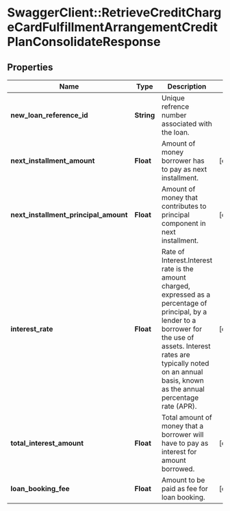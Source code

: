# SwaggerClient::RetrieveCreditChargeCardFulfillmentArrangementCreditPlanConsolidateResponse

## Properties
Name | Type | Description | Notes
------------ | ------------- | ------------- | -------------
**new_loan_reference_id** | **String** | Unique refrence number associated with the loan. | 
**next_installment_amount** | **Float** | Amount of money borrower has to pay as next installment. | [optional] 
**next_installment_principal_amount** | **Float** | Amount of money that contributes to principal component in next installment. | [optional] 
**interest_rate** | **Float** | Rate of Interest.Interest rate is the amount charged, expressed as a percentage of principal, by a lender to a borrower for the use of assets. Interest rates are typically noted on an annual basis, known as the annual percentage rate (APR). | [optional] 
**total_interest_amount** | **Float** | Total amount of money that a borrower will have to pay as interest for amount borrowed. | [optional] 
**loan_booking_fee** | **Float** | Amount to be paid as fee for loan booking. | [optional] 

